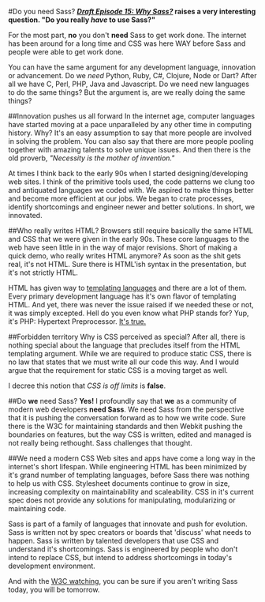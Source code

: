 #Do you need Sass?
__*[Draft Episode 15: Why Sass?](http://goo.gl/ecdav)* raises a very interesting question. "Do you really *have* to use Sass?"__

For the most part, __no__ you don't __need__ Sass to get work done. The internet has been around for a long time and CSS was here WAY before Sass and people were able to get work done. 

You can have the same argument for any development language, innovation or advancement. Do we *need* Python, Ruby, C#, Clojure, Node or Dart? After all we have C, Perl, PHP, Java and Javascript. Do we need new languages to do the same things? But the argument is, are we really doing the same things?  

##Innovation pushes us all forward
In the internet age, computer languages have started moving at a pace unparalleled by any other time in computing history. Why? It's an easy assumption to say that more people are involved in solving the problem. You can also say that there are more people pooling together with amazing talents to solve unique issues. And then there is the old proverb, *"Necessity is the mother of invention."* 

At times I think back to the early 90s when I started designing/developing web sites. I think of the primitive tools used, the code patterns we clung too and antiquated languages we coded with. We aspired to make things better and become more efficient at our jobs. We began to crate processes, identify shortcomings and engineer newer and better solutions. In short, we innovated. 

##Who really writes HTML?
Browsers still require basically the same HTML and CSS that we were given in the early 90s. These core languages to the web have seen little in in the way of major revisions. Short of making a quick demo, who really writes HTML anymore? As soon as the shit gets real, it's not HTML. Sure there is HTML'ish syntax in the presentation, but it's not strictly HTML. 

HTML has given way to [templating languages](http://goo.gl/BymYX) and there are a lot of them. Every primary development language has it's own flavor of templating HTML. And yet, there was never the issue raised if we needed these or not, it was simply excepted. Hell do you even know what PHP stands for? Yup, it's PHP: Hypertext Preprocessor. [It's true.](http://en.wikipedia.org/wiki/PHP)

##Forbidden territory
Why is CSS perceived as special? After all, there is nothing special about the language that precludes itself from the HTML templating argument. While we are required to produce static CSS, there is no law that states that we must write all our code this way. And I would argue that the requirement for static CSS is a moving target as well. 

I decree this notion that *CSS is off limits* is __false__.

##Do __we__ need Sass?
__Yes!__ I profoundly say that __we__ as a community of modern web developers __need Sass__. We need Sass from the perspective that it is pushing the conversation forward as to how we write code. Sure there is the W3C for maintaining standards and then Webkit pushing the boundaries on features, but the way CSS is written, edited and managed is not really being rethought. Sass challenges that thought.

##We need a modern CSS
Web sites and apps have come a long way in the internet's short lifespan. While engineering HTML has been minimized by it's grand number of templating languages, before Sass there was nothing to help us with CSS. Stylesheet documents continue to grow in size, increasing complexity on maintainability and scaleability. CSS in it's current spec does not provide any solutions for manipulating, modularizing or maintaining code. 

Sass is part of a family of languages that innovate and push for evolution. Sass is written not by spec creators or boards that 'discuss' what needs to happen. Sass is written by talented developers that use CSS and understand it's shortcomings. Sass is engineered by people who don't intend to replace CSS, but intend to address shortcomings in today's development environment.

And with the [W3C watching](http://goo.gl/vMVX7), you can be sure if you aren't writing Sass today, you will be tomorrow. 